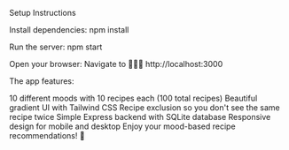 Setup Instructions

Install dependencies:
npm install

Run the server:
npm start

Open your browser: Navigate to 🚀🚀🚀 http://localhost:3000

The app features:

10 different moods with 10 recipes each (100 total recipes)
Beautiful gradient UI with Tailwind CSS
Recipe exclusion so you don't see the same recipe twice
Simple Express backend with SQLite database
Responsive design for mobile and desktop
Enjoy your mood-based recipe recommendations! 🍳
